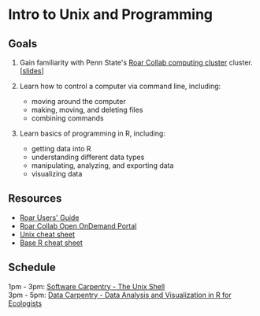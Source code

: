# Intro to Unix and Programming

## Goals
1. Gain familiarity with Penn State's [Roar Collab computing cluster]([https://www.icds.psu.edu/computing-services/roar-user-guide/](https://www.icds.psu.edu/roar-collab-user-guide/)) cluster. [[slides](https://docs.google.com/presentation/d/17Gb4X6JsvvhE2Qx-UwuJo2lTXZJBFJh8ZT5H-l9kjZ0/edit?usp=sharing)] 

2. Learn how to control a computer via command line, including:
	- moving around the computer 
	- making, moving, and deleting files
	- combining commands 
3. Learn basics of programming in R, including:
	- getting data into R
	- understanding different data types
	- manipulating, analyzing, and exporting data
	- visualizing data


## Resources
- [Roar Users' Guide](https://www.icds.psu.edu/computing-services/roar-user-guide/)
- [Roar Collab Open OnDemand Portal]([[https://portal2.aci.ics.psu.edu/pun/sys/dashboard](https://rcportal.hpc.psu.edu/pun/sys/dashboard)](https://rcportal.hpc.psu.edu/pun/sys/dashboard))
- [Unix cheat sheet](https://www.alexji.com/UNIXCheatSheet.pdf)
- [Base R cheat sheet](https://iqss.github.io/dss-workshops/R/Rintro/base-r-cheat-sheet.pdf)

## Schedule
 1pm - 3pm: [Software Carpentry - The Unix Shell](https://swcarpentry.github.io/shell-novice/)  
 3pm - 5pm: [Data Carpentry - Data Analysis and Visualization in R for Ecologists](https://datacarpentry.org/R-ecology-lesson/index.html) 
 

